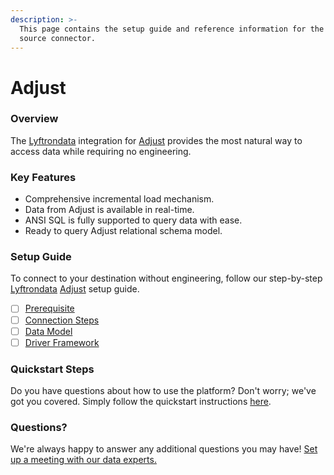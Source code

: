 ```yaml
---
description: >-
  This page contains the setup guide and reference information for the Adjust
  source connector.
---
```


# Adjust

### Overview

The [Lyftrondata](https://www.lyftrondata.com/) integration for [Adjust](None/) provides the most natural way to access data while requiring no engineering.

### Key Features

* Comprehensive incremental load mechanism.
* Data from Adjust is available in real-time.
* ANSI SQL is fully supported to query data with ease.
* Ready to query Adjust relational schema model.

### Setup Guide

To connect to your destination without engineering, follow our step-by-step [Lyftrondata](https://www.lyftrondata.com/) [Adjust](None/) setup guide.

* [ ] [Prerequisite](prerequisite.md)
* [ ] [Connection Steps](connection-steps.md)
* [ ] [Data Model](data-model/erd.md)
* [ ] [Driver Framework](driver-framework/)

### Quickstart Steps

Do you have questions about how to use the platform? Don't worry; we've got you covered. Simply follow the quickstart instructions [here](../../).

### Questions? <a href="#questions" id="questions"></a>

We're always happy to answer any additional questions you may have! [Set up a meeting with our data experts.](https://www.lyftrondata.com/book-a-meeting/)
